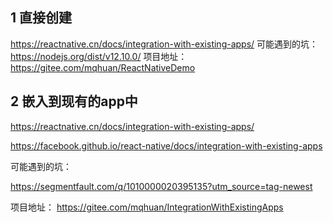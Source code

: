## 1 直接创建
https://reactnative.cn/docs/integration-with-existing-apps/
可能遇到的坑：
https://nodejs.org/dist/v12.10.0/
项目地址：
https://gitee.com/mqhuan/ReactNativeDemo
## 2 嵌入到现有的app中
https://reactnative.cn/docs/integration-with-existing-apps/

https://facebook.github.io/react-native/docs/integration-with-existing-apps

可能遇到的坑：

https://segmentfault.com/q/1010000020395135?utm_source=tag-newest

项目地址：
https://gitee.com/mqhuan/IntegrationWithExistingApps
